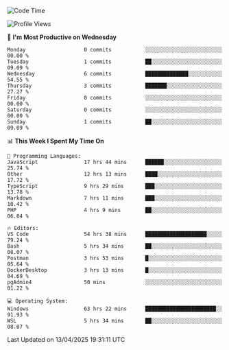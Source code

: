 <!--START_SECTION:waka-->
![Code Time](http://img.shields.io/badge/Code%20Time-4%2C635%20hrs-blue)

![Profile Views](http://img.shields.io/badge/Profile%20Views-8-blue)

📅 **I'm Most Productive on Wednesday** 

```text
Monday                   0 commits           ░░░░░░░░░░░░░░░░░░░░░░░░░   00.00 % 
Tuesday                  1 commits           ██░░░░░░░░░░░░░░░░░░░░░░░   09.09 % 
Wednesday                6 commits           ██████████████░░░░░░░░░░░   54.55 % 
Thursday                 3 commits           ███████░░░░░░░░░░░░░░░░░░   27.27 % 
Friday                   0 commits           ░░░░░░░░░░░░░░░░░░░░░░░░░   00.00 % 
Saturday                 0 commits           ░░░░░░░░░░░░░░░░░░░░░░░░░   00.00 % 
Sunday                   1 commits           ██░░░░░░░░░░░░░░░░░░░░░░░   09.09 % 
```


📊 **This Week I Spent My Time On** 

```text
💬 Programming Languages: 
JavaScript               17 hrs 44 mins      ██████░░░░░░░░░░░░░░░░░░░   25.74 % 
Other                    12 hrs 13 mins      ████░░░░░░░░░░░░░░░░░░░░░   17.72 % 
TypeScript               9 hrs 29 mins       ███░░░░░░░░░░░░░░░░░░░░░░   13.78 % 
Markdown                 7 hrs 11 mins       ███░░░░░░░░░░░░░░░░░░░░░░   10.42 % 
PHP                      4 hrs 9 mins        ██░░░░░░░░░░░░░░░░░░░░░░░   06.04 % 

🔥 Editors: 
VS Code                  54 hrs 38 mins      ████████████████████░░░░░   79.24 % 
Bash                     5 hrs 34 mins       ██░░░░░░░░░░░░░░░░░░░░░░░   08.07 % 
Postman                  3 hrs 53 mins       █░░░░░░░░░░░░░░░░░░░░░░░░   05.64 % 
DockerDesktop            3 hrs 13 mins       █░░░░░░░░░░░░░░░░░░░░░░░░   04.69 % 
pgAdmin4                 50 mins             ░░░░░░░░░░░░░░░░░░░░░░░░░   01.22 % 

💻 Operating System: 
Windows                  63 hrs 22 mins      ███████████████████████░░   91.93 % 
WSL                      5 hrs 34 mins       ██░░░░░░░░░░░░░░░░░░░░░░░   08.07 % 
```


 Last Updated on 13/04/2025 19:31:11 UTC
<!--END_SECTION:waka-->
